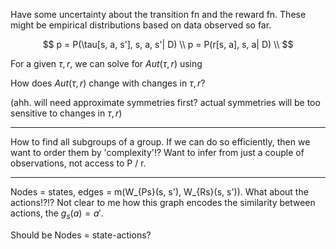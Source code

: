 Have some uncertainty about the transition fn and the reward fn.
These might be empirical distributions based on data observed so far.

$$
p = P(\tau[s, a, s'], s, a, s'| D) \\
p = P(r[s, a], s, a| D) \\
$$

For a given $\tau, r$, we can solve for $Aut(\tau, r)$ using

How does $Aut(\tau, r)$ change with changes in $\tau, r$?

(ahh. will need approximate symmetries first? actual symmetries will be too sensitive to changes in $\tau, r$)


***

How to find all subgroups of a group.
If we can do so efficiently, then we want to order them by 'complexity'!?
Want to infer from just a couple of observations, not access to P / r.

***

Nodes = states, edges = m(W_{Ps}(s, s'), W_{Rs}(s, s')).
What about the actions!?!? Not clear to me how this graph encodes the similarity between actions, the $g_s(a) = a'$.

Should be Nodes = state-actions?
